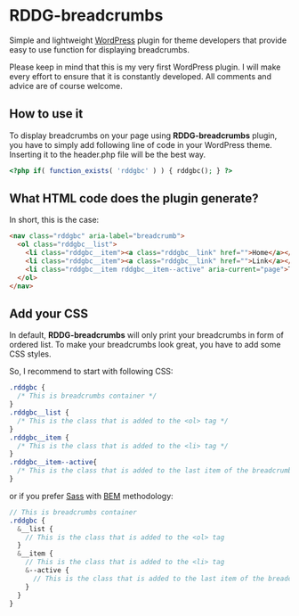 # RDDG-breadcrumbs
Simple and lightweight [WordPress](https://wordpress.org/) plugin for theme developers that provide easy to use function for displaying breadcrumbs.

Please keep in mind that this is my very first WordPress plugin. I will make every effort to ensure that it is constantly developed. All comments and advice are of course welcome.

## How to use it
To display breadcrumbs on your page using **RDDG-breadcrumbs** plugin, you have to simply add following line of code in your WordPress theme. Inserting it to the header.php file will be the best way.
```php
<?php if( function_exists( 'rddgbc' ) ) { rddgbc(); } ?>
```

## What HTML code does the plugin generate?
In short, this is the case:
```html
<nav class="rddgbc" aria-label="breadcrumb">
  <ol class="rddgbc__list">
    <li class="rddgbc__item"><a class="rddgbc__link" href="">Home</a></li>
    <li class="rddgbc__item"><a class="rddgbc__link" href="">Link</a></li>
    <li class="rddgbc__item rddgbc__item--active" aria-current="page">Title</li>
  </ol>
</nav>
```

## Add your CSS
In default, **RDDG-breadcrumbs** will only print your breadcrumbs in form of ordered list. To make your breadcrumbs look great, you have to add some CSS styles.

So, I recommend to start with following CSS:
```css
.rddgbc {
  /* This is breadcrumbs container */
}
.rddgbc__list {
  /* This is the class that is added to the <ol> tag */
}
.rddgbc__item {
  /* This is the class that is added to the <li> tag */
}
.rddgbc__item--active{
  /* This is the class that is added to the last item of the breadcrumbs */
}
```

or if you prefer [Sass](https://sass-lang.com/) with [BEM](http://getbem.com/) methodology:
```scss
// This is breadcrumbs container
.rddgbc {
  &__list {
    // This is the class that is added to the <ol> tag
  }
  &__item {
    // This is the class that is added to the <li> tag
    &--active {
      // This is the class that is added to the last item of the breadcrumbs
    }
  }
}
```
